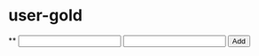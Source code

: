 # user-gold
<!DOCTYPE html>
<html> **
<head><title>Calculator</title></head>
<body>
  <input id="num1" type="number">
  <input id="num2" type="number">
  <button onclick="add()">Add</button>
  <p id="result"></p>

  <script>
    function add() {
      const a = parseFloat(document.getElementById("num1").value);
      const b = parseFloat(document.getElementById("num2").value);
      document.getElementById("result").innerText = "Result: " + (a + b);
    }
  </script>
</body>
</html>
